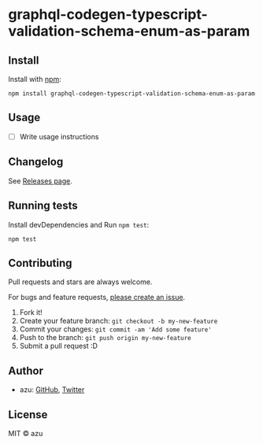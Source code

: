 # graphql-codegen-typescript-validation-schema-enum-as-param



## Install

Install with [npm](https://www.npmjs.com/package/graphql-codegen-typescript-validation-schema-enum-as-param):

    npm install graphql-codegen-typescript-validation-schema-enum-as-param

## Usage

- [ ] Write usage instructions

## Changelog

See [Releases page](https://github.com/azu/graphql-codegen-typescript-validation-schema-enum-as-param/releases).

## Running tests

Install devDependencies and Run `npm test`:

    npm test

## Contributing

Pull requests and stars are always welcome.

For bugs and feature requests, [please create an issue](https://github.com/azu/graphql-codegen-typescript-validation-schema-enum-as-param/issues).

1. Fork it!
2. Create your feature branch: `git checkout -b my-new-feature`
3. Commit your changes: `git commit -am 'Add some feature'`
4. Push to the branch: `git push origin my-new-feature`
5. Submit a pull request :D

## Author

- azu: [GitHub](https://github.com/azu), [Twitter](https://twitter.com/azu_re)

## License

MIT © azu

